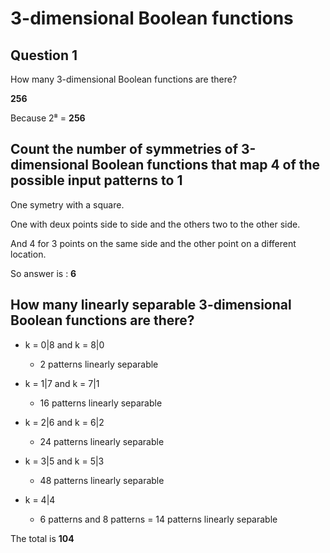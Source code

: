 # 3-dimensional Boolean functions

## Question 1

How many 3-dimensional Boolean functions are there?

**256**

Because 2⁸ = **256**

## Count the number of symmetries of 3-dimensional Boolean functions that map 4 of the possible input patterns to 1

One symetry with a square.

One with deux points side to side and the others two to the other side.

And 4 for 3 points on the same side and the other point on a different location.

So answer is : **6**

## How many linearly separable 3-dimensional Boolean functions are there? 

* k = 0|8 and k = 8|0 
	* 2 patterns linearly separable

* k = 1|7 and k = 7|1 
	* 16 patterns linearly separable

* k = 2|6 and k = 6|2
	* 24 patterns linearly separable

* k = 3|5 and k = 5|3
	* 48 patterns linearly separable

* k = 4|4
	* 6 patterns and 8 patterns = 14 patterns linearly separable

The total is **104**